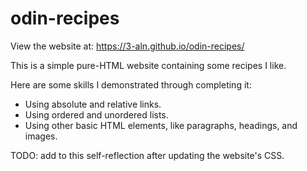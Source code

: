 # odin-recipes

View the website at: https://3-aln.github.io/odin-recipes/

This is a simple pure-HTML website containing some recipes I like.

Here are some skills I demonstrated through completing it:
* Using absolute and relative links.
* Using ordered and unordered lists.
* Using other basic HTML elements, like paragraphs, headings, and images.

TODO: add to this self-reflection after updating the website's CSS.
